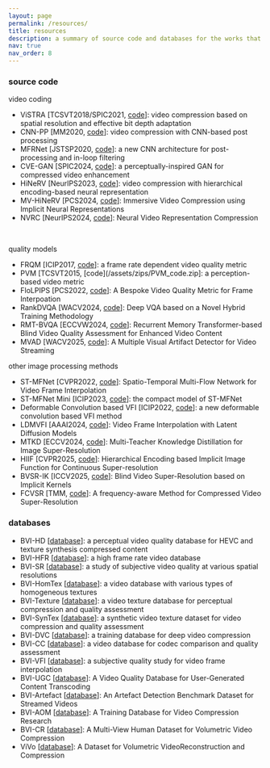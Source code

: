 ```yaml
---
layout: page
permalink: /resources/
title: resources
description: a summary of source code and databases for the works that I have contributed to.
nav: true
nav_order: 8
---
```


### source code

video coding
- ViSTRA [TCSVT2018/SPIC2021, [code](https://github.com/fan-aaron-zhang/vistra)]: video compression based on spatial resolution and effective bit depth adaptation
- CNN-PP [MM2020, [code](https://github.com/fan-aaron-zhang/vistra)]: video compression with CNN-based post processing
- MFRNet [JSTSP2020, [code](https://github.com/fan-aaron-zhang/mfrnet)]: a new CNN architecture for post-processing and in-loop filtering
- CVE-GAN [SPIC2024, [code](https://github.com/fan-aaron-zhang/cvegan)]: a perceptually-inspired GAN for compressed video enhancement
- HiNeRV [NeurIPS2023, [code](https://github.com/hmkx/HiNeRV)]: video compression with hierarchical encoding-based neural representation
- MV-HiNeRV [PCS2024, [code](https://github.com/hmkx/HiNeRV)]: Immersive Video Compression using Implicit Neural Representations
- NVRC [NeurIPS2024, [code](https://github.com/hmkx/NVRC)]: Neural Video Representation Compression
<br>

quality models
- FRQM [ICIP2017, [code](https://vilab.blogs.bristol.ac.uk/files/2019/07/FRQM_code.zip)]: a frame rate dependent video quality metric
- PVM [TCSVT2015, [code](/assets/zips/PVM_code.zip]: a perception-based video metric
- FloLPIPS [PCS2022, [code](https://github.com/danier97/flolpips)]: A Bespoke Video Quality Metric for Frame Interpoation
- RankDVQA [WACV2024, [code](https://github.com/ChenFeng-Bristol/RankDVQA_release)]: Deep VQA based on a Novel Hybrid Training Methodology
- RMT-BVQA [ECCVW2024, [code](https://github.com/jasminepp/RMTBVQA)]: Recurrent Memory Transformer-based Blind Video Quality Assessment for Enhanced Video Content
- MVAD [WACV2025, [code](https://github.com/ChenFeng-Bristol/MVAD)]: A Multiple Visual Artifact Detector for Video Streaming

other image processing methods
- ST-MFNet [CVPR2022, [code](https://github.com/danier97/ST-MFNet)]: Spatio-Temporal Multi-Flow Network for Video Frame Interpolation
- ST-MFNet Mini [ICIP2023, [code](https://github.com/crispianm/ST-MFNet-Mini)]: the compact model of ST-MFNet
- Deformable Convolution based VFI [ICIP2022, [code](https://github.com/danier97/EDC)]: a new deformable convolution based VFI method
- LDMVFI [AAAI2024, [code](https://github.com/danier97/LDMVFI)]: Video Frame Interpolation with Latent Diffusion Models
- MTKD [ECCV2024, [code](https://github.com/YuxuanJJ/MTKD)]: Multi-Teacher Knowledge Distillation for Image Super-Resolution
- HIIF [CVPR2025, [code](https://github.com/YuxuanJJ/HIIF)]: Hierarchical Encoding based Implicit Image Function for Continuous Super-resolution
- BVSR-IK [ICCV2025, [code](https://github.com/QZ1-boy/BVSR-IK)]: Blind Video Super-Resolution based on Implicit Kernels
- FCVSR [TMM, [code](https://github.com/QZ1-boy/FCVSR)]: A frequency-aware Method for Compressed Video Super-Resolution


### databases

- BVI-HD [[database](../../BVI-HD)]: a perceptual video quality database for HEVC and texture synthesis compressed content
- BVI-HFR [[database](../../BVI-HFR)]: a high frame rate video database
- BVI-SR [[database](../../BVI-SR)]: a study of subjective video quality at various spatial resolutions
- BVI-HomTex [[database](../../BVI-HD)]: a video database with various types of homogeneous textures
- BVI-Texture [[database](https://data.bris.ac.uk/datasets/1if54ya4xpph81fbo1gkpk5kk4/)]: a video texture database for perceptual compression and quality assessment
- BVI-SynTex [[database](httphttps://data.bris.ac.uk/data/dataset/1if54ya4xpph81fbo1gkpk5kk4)]: a synthetic video texture dataset for video compression and quality assessment
- BVI-DVC [[database](../../BVI-DVC)]: a training database for deep video compression
- BVI-CC [[database](../../BVI-CC)]: a video database for codec comparison and quality assessment
- BVI-VFI [[database](https://github.com/danier97/BVI-VFI-database)]: a subjective quality study for video frame interpolation
- BVI-UGC [[database](https://zihaoq1.github.io/BVI-UGC/)]: A Video Quality Database for User-Generated Content Transcoding
- BVI-Artefact [[database](https://chenfeng-bristol.github.io/BVI-Artefact/)]: An Artefact Detection Benchmark Dataset for Streamed Videos
- BVI-AOM [[database](https://github.com/fan-aaron-zhang/bvi-aom)]: A Training Database for Video Compression Research
- BVI-CR [[database](https://github.com/fan-aaron-zhang/bvi-cr)]: A Multi-View Human Dataset for Volumetric Video Compression
- ViVo [[database](https://vivo-bvicr.github.io/)]: A Dataset for Volumetric VideoReconstruction and Compression